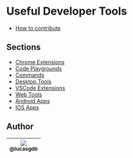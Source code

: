 # Useful Developer Tools

- [How to contribute](CONTRIBUTING.md)

## Sections

- [Chrome Extensions](chrome-extensions.md)
- [Code Playgrounds](code-playgrounds.md)
- [Commands](commands.md)
- [Desktop Tools](desktop-tools.md)
- [VSCode Extensions](vscode-extensions.md)
- [Web Tools](web-tools.md)
- [Android Apps](android-apps.md)
- [IOS Apps](ios-apps.md)

## Author

| [<img src="https://avatars3.githubusercontent.com/u/13838273?v=3&s=115"><br><sub>@lucasgdb</sub>](https://github.com/lucasgdb) |
| :----------------------------------------------------------------------------------------------------------------------------: |

